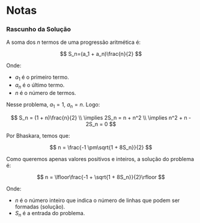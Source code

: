 # Notas

### Rascunho da Solução

A soma dos $n$ termos de uma progressão aritmética é:

$$
S_n=(a_1 + a_n)\frac{n}{2}
$$

Onde:
- $a_1$ é o primeiro termo.
- $a_n$ é o último termo.
- $n$ é o número de termos.

Nesse problema, $a_1 = 1$, $a_n = n$. Logo:

$$
S_n = (1 + n)\frac{n}{2} \\
\implies 2S_n = n + n^2 \\
\implies n^2 + n - 2S_n = 0
$$

Por Bhaskara, temos que:

$$
n = \frac{-1 \pm\sqrt{1 + 8S_n}}{2}
$$

Como queremos apenas valores positivos e inteiros, a solução do problema é:

$$
n = \lfloor\frac{-1 + \sqrt{1 + 8S_n}}{2}\rfloor
$$

Onde:
- $n$ é o número inteiro que indica o número de linhas que podem ser formadas (solução).
- $S_n$ é a entrada do problema.